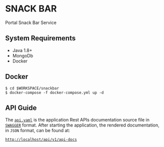 # SNACK BAR

Portal Snack Bar Service

## System Requirements

- Java 1.8+
- MongoDb
- Docker

## Docker

```
$ cd $WORKSPACE/snackbar
$ docker-compose -f docker-compose.yml up -d
```

## API Guide

The [`api.yaml`](api/src/main/resources/docs/swaggger/v1/api.yaml) is the application Rest APIs documentation source file in
[`SWAGGER`](https://swagger.io/solutions/api-documentation/) format.
After starting the application, the rendered documentation, in `JSON` format, can be found at:

[`http://localhost/api/v1/api-docs`](http://localhost/api/v1/api-docs)